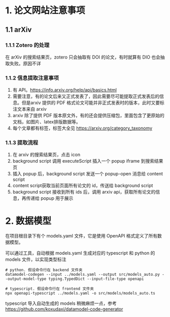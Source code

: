 # 1. 论文网站注意事项
## 1.1 arXiv
### 1.1.1 Zotero 的处理
在 arXiv 的搜索结果页，zotero 只会抽取有 DOI 的论文，有时就算有 DIO 也会抽取失败。原因不详
### 1.1.2 信息提取注意事项
1. 有 API。https://info.arxiv.org/help/api/basics.html
2. 需要注意，有的论文后来又正式发表了，因此需要尽可能提取正式发表后的信息。但是arxiv 提供的 PDF 格式论文可能并非正式发表时的版本，此时又要标注文本来自 arxiv
3. arxiv 除了提供 PDF 版本原文外，有的还会提供压缩包，里面包含了更原始的文档，如图片、latex排版数据等。
4. 每个文章都有标签，标签大全见 https://arxiv.org/category_taxonomy
### 1.1.3 提取流程
1. 在 arxiv 的搜索结果页，点击 icon
2. background script 调用 executeScript 插入一个 popup iframe 到搜索结果页
3. 插入 popup 后，background script 发送一个 popup-open 消息给 content script
4. content script获取当前页面所有论文的 id，传送给 background script
5. background script 接收到所有 ids 后，调用 arxiv api，获取所有论文的信息，再传递给 popup 用于展示
# 2. 数据模型
在项目根目录下有个 models.yaml 文件，它是使用 OpenAPI 格式定义了所有数据模型。

可以通过工具，自动根据 models.yaml 生成对应的 typescript 和 python 的 models 文件，以实现类型标注

```shell
# python. 假设命令行在 backend 文件夹
datamodel-codegen --input ../models.yaml --output src/models_auto.py --output-model-type typing.TypedDict --input-file-type openapi

# typescript. 假设命令行在 frontend 文件夹
npx openapi-typescript ../models.yaml -o src/models/models_auto.ts
```
typescript 导入自动生成的 models 稍微麻烦一点，参考 https://github.com/koxudaxi/datamodel-code-generator
